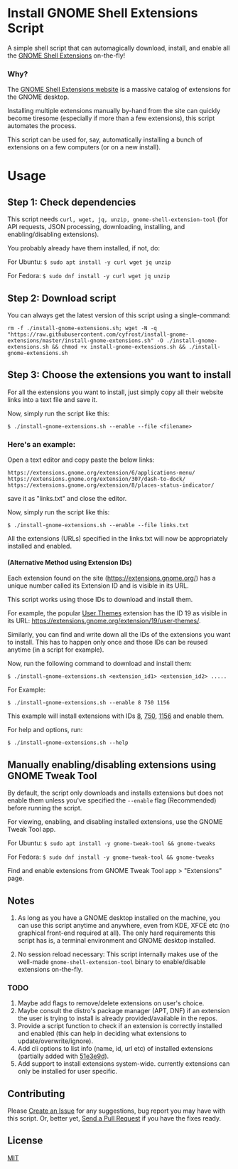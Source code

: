 # Install GNOME Shell Extensions Script

A simple shell script that can automagically download, install, and enable all the [GNOME Shell Extensions](https://extensions.gnome.org/) on-the-fly!

### Why?

The [GNOME Shell Extensions website](https://extensions.gnome.org/) is a massive catalog of extensions for the GNOME desktop.

Installing multiple extensions manually by-hand from the site can quickly become tiresome (especially if more than a few extensions), this script automates the process.

This script can be used for, say, automatically installing a bunch of extensions on a few computers (or on a new install).

# Usage

## Step 1: Check dependencies

This script needs `curl, wget, jq, unzip, gnome-shell-extension-tool` (for API requests, JSON processing, downloading, installing, and enabling/disabling extensions).

You probably already have them installed, if not, do:

For Ubuntu: `$ sudo apt install -y curl wget jq unzip`

For Fedora: `$ sudo dnf install -y curl wget jq unzip`

## Step 2: Download script

You can always get the latest version of this script using a single-command:


`rm -f ./install-gnome-extensions.sh; wget -N -q "https://raw.githubusercontent.com/cyfrost/install-gnome-extensions/master/install-gnome-extensions.sh" -O ./install-gnome-extensions.sh && chmod +x install-gnome-extensions.sh && ./install-gnome-extensions.sh`

## Step 3: Choose the extensions you want to install

For all the extensions you want to install, just simply copy all their website links into a text file and save it.

Now, simply run the script like this:

`$ ./install-gnome-extensions.sh --enable --file <filename>`

### Here's an example:

Open a text editor and copy paste the below links:

```
https://extensions.gnome.org/extension/6/applications-menu/
https://extensions.gnome.org/extension/307/dash-to-dock/
https://extensions.gnome.org/extension/8/places-status-indicator/
```
save it as "links.txt" and close the editor.

Now, simply run the script like this:

`$ ./install-gnome-extensions.sh --enable --file links.txt`

All the extensions (URLs) specified in the links.txt will now be appropriately installed and enabled.

#### (Alternative Method using Extension IDs)

Each extension found on the site (https://extensions.gnome.org/) has a unique number called its Extension ID and is visible in its URL.

This script works using those IDs to download and install them.

For example, the popular [User Themes](https://extensions.gnome.org/extension/19/user-themes/) extension has the ID 19 as visible in its URL: https://extensions.gnome.org/extension/19/user-themes/.

Similarly, you can find and write down all the IDs of the extensions you want to install. This has to happen only once and those IDs can be reused anytime (in a script for example).

Now, run the following command to download and install them:

`$ ./install-gnome-extensions.sh <extension_id1> <extension_id2> .....`

For Example:

`$ ./install-gnome-extensions.sh --enable 8 750 1156` 

This example will install extensions with IDs [8](https://extensions.gnome.org/extension/8/places-status-indicator/), [750](https://extensions.gnome.org/extension/750/openweather/), [1156](https://extensions.gnome.org/extension/1156/gsnow/) and enable them.

For help and options, run:

`$ ./install-gnome-extensions.sh --help`

## Manually enabling/disabling extensions using GNOME Tweak Tool

By default, the script only downloads and installs extensions but does not enable them unless you've specified the `--enable` flag (Recommended) before running the script.

For viewing, enabling, and disabling installed extensions, use the GNOME Tweak Tool app.

For Ubuntu: `$ sudo apt install -y gnome-tweak-tool && gnome-tweaks`

For Fedora: `$ sudo dnf install -y gnome-tweak-tool && gnome-tweaks`

Find and enable extensions from GNOME Tweak Tool app > "Extensions" page.


## Notes

1. As long as you have a GNOME desktop installed on the machine, you can use this script anytime and anywhere, even from KDE, XFCE etc (no graphical front-end required at all). The only hard requirements this script has is, a terminal environment and GNOME desktop installed.

2. No session reload necessary: This script internally makes use of the well-made `gnome-shell-extension-tool` binary to enable/disable extensions on-the-fly.

### TODO

1. Maybe add flags to remove/delete extensions on user's choice.
2. Maybe consult the distro's package manager (APT, DNF) if an extension the user is trying to install is already provided/available in the repos.
3. Provide a script function to check if an extension is correctly installed and enabled (this can help in deciding what extensions to update/overwrite/ignore).
5. Add cli options to list info (name, id, url etc) of installed extensions (partially added with [51e3e9d](https://github.com/cyfrost/install-gnome-extensions/commit/51e3e9da4b9a208a01fd4f95440a0577290e3fbe)).
6. Add support to install extensions system-wide. currently extensions can only be installed for user specific.

## Contributing

Please [Create an Issue](https://github.com/cyfrost/install-gnome-extensions/issues) for any suggestions, bug report you may have with this script. Or, better yet, [Send a Pull Request](https://github.com/cyfrost/install-gnome-extensions/pulls) if you have the fixes ready.

## License

[MIT](https://github.com/cyfrost/install-gnome-extensions/blob/master/LICENSE)

